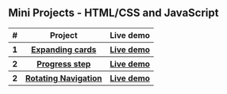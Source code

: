 ## Mini Projects - HTML/CSS and JavaScript
   <table>
        <tr>
            <th>#</th>
            <th>Project</th>
            <th>Live demo</th>
        </tr>
        <tr>
            <th>1</th>
            <th><a href="https://github.com/phantranthelinh/projects-in-50-days/tree/main/expanding%20cards">Expanding cards</a></th>
            <th><a target="_blank" href="https://blissful-mclean-81e603.netlify.app/">Live demo</a></th>
        </tr>
        <tr>
            <th>2</th>
            <th><a href="https://github.com/phantranthelinh/projects-in-50-days/tree/main/progress%20step">Progress step</a></th>
            <th><a target="_blank" href="https://serene-golick-757b90.netlify.app/">Live demo</a></th>
        </tr>
      <tr>
            <th>2</th>
            <th><a href="https://github.com/phantranthelinh/mini-projects/tree/main/rotating%20navigation">Rotating Navigation</a></th>
            <th><a target="_blank" href="https://relaxed-varahamihira-5cb6d2.netlify.app/">Live demo</a></th>
        </tr>
    </table>
